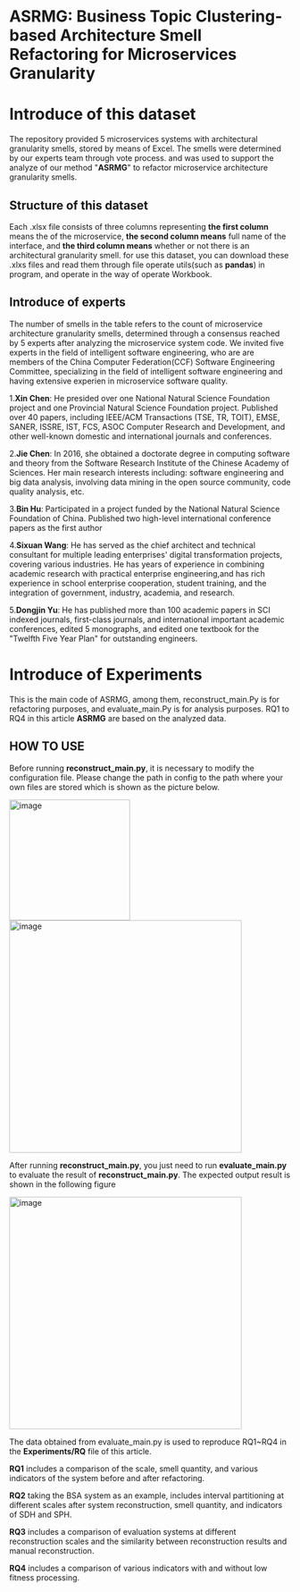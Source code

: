 # ASRMG: Business Topic Clustering-based Architecture Smell Refactoring for Microservices Granularity 
# Introduce of this dataset
The repository provided 5 microservices systems with architectural granularity smells, stored by means of Excel.
The smells were determined by our experts team through vote process. and was used to support the analyze of our method "**ASRMG**" to refactor microservice
architecture granularity smells.

## Structure of this dataset
Each .xlsx file consists of three columns representing **the first column** means the of the microservice, 
**the second column means** full name of the interface, 
and **the third column means** whether or not there is an architectural granularity smell. for use this dataset,
you can download these .xlxs files and read them through file operate utils(such as **pandas**) in program, and operate in the way
of operate Workbook.


## Introduce of experts
The number of smells in the table refers to the count of microservice architecture granularity smells, determined through a consensus reached by 5 experts after analyzing the microservice system code. We invited five experts in the field of intelligent software engineering, who are are members of the China Computer Federation(CCF) Software Engineering Committee, specializing in the field of intelligent software engineering and having extensive experien in microservice software quality.

1.**Xin Chen**: He presided over one National Natural Science Foundation project and one Provincial Natural Science Foundation project. Published over 40 papers, including IEEE/ACM Transactions (TSE, TR, TOIT), EMSE, SANER, ISSRE, IST, FCS, ASOC Computer Research and Development, and other well-known domestic and international journals and conferences.

2.**Jie Chen**: In 2016, she obtained a doctorate degree in computing software and theory from the Software Research Institute of the Chinese Academy of Sciences. Her main research interests including: software engineering and big data analysis, involving data mining in the open source community, code quality analysis, etc.

3.**Bin Hu**: Participated in a project funded by the National Natural Science Foundation of China. Published two high-level international conference papers as the first author

4.**Sixuan Wang**: He has served as the chief architect and technical consultant for multiple leading enterprises' digital transformation projects, covering various industries. He has years of experience in combining academic research with practical enterprise engineering,and has rich experience in school enterprise cooperation, student training, and the integration of government, industry, academia, and research.

5.**Dongjin Yu**: He has published more than 100 academic papers in SCI indexed journals, first-class journals, and international important academic conferences, edited 5 monographs, and edited one textbook for the "Twelfth Five Year Plan" for outstanding engineers.

# Introduce of Experiments
This is the main code of ASRMG, among them, reconstruct_main.Py is for refactoring purposes, and evaluate_main.Py is for analysis purposes. RQ1 to RQ4 in this article **ASRMG** are based on the analyzed data.
## HOW TO USE
Before running **reconstruct_main.py**, it is necessary to modify the configuration file. Please change the path in config to the path where your own files are stored which is shown as the picture below.


   <img width="216" alt="image" src="https://github.com/user-attachments/assets/e88bd7bd-2918-4aa4-9979-44a210bc7a8d">
   
   
   <img width="416" alt="image" src="https://github.com/user-attachments/assets/263253ad-e3cb-43f0-b6fc-4711c0542583">


After running **reconstruct_main.py**, you just need to run **evaluate_main.py** to evaluate the result of **reconstruct_main.py**. The expected output result is shown in the following figure
    
    
   <img width="416" alt="image" src="https://github.com/user-attachments/assets/17bb4e02-58da-4cdf-b2c0-077517d2f396">

The data obtained from evaluate_main.py is used to reproduce RQ1~RQ4 in the **Experiments/RQ** file of this article.

**RQ1**
includes a comparison of the scale, smell quantity, and various indicators of the system before and after refactoring.

**RQ2**
taking the BSA system as an example, includes interval partitioning at different scales after system reconstruction, smell quantity, and indicators of SDH and SPH.

**RQ3**
includes a comparison of evaluation systems at different reconstruction scales and the similarity between reconstruction results and manual reconstruction.

**RQ4**
includes a comparison of various indicators with and without low fitness processing.






